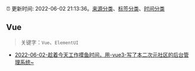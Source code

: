 :alarm_clock: 更新时间: 2022-06-02 21:13:36。[来源分类](../README.md)、[标签分类](../TAGS.md)、[时间分类](../TIMELINE.md)

## Vue


> 关键字：`Vue`、`ElementUI`



- [2022-06-02-趁着今天工作摸鱼时间，用-vue3-写了本二次元社区的后台管理系统~](https://www.v2ex.com/t/857018) 